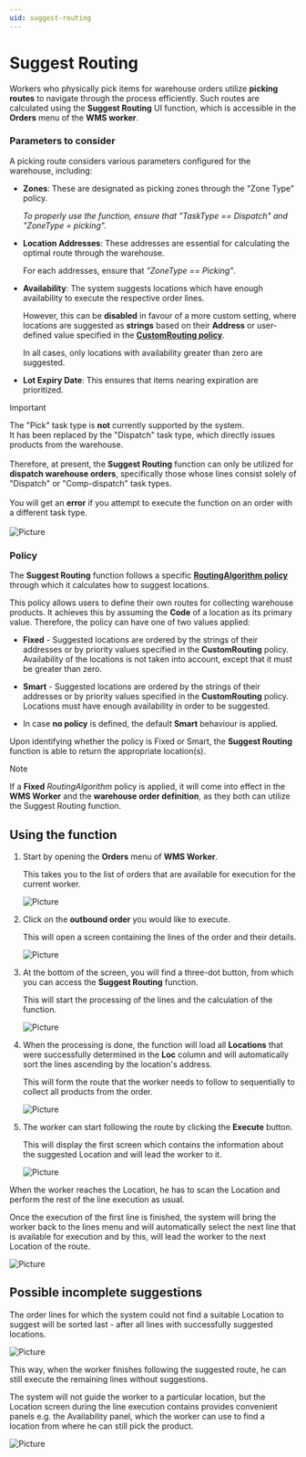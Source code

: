 ```yaml
---
uid: suggest-routing
---
```


# Suggest Routing

Workers who physically pick items for warehouse orders utilize **picking routes** to navigate through the process efficiently. Such routes are calculated using the **Suggest Routing** UI function, which is accessible in the **Orders** menu of the **WMS worker**.

### Parameters to consider

A picking route considers various parameters configured for the warehouse, including:

- **Zones**: These are designated as picking zones through the "Zone Type" policy. 

  _To properly use the function, ensure that "TaskType == Dispatch" and "ZoneType = picking"._

- **Location Addresses**: These addresses are essential for calculating the optimal route through the warehouse.

  For each addresses, ensure that _"ZoneType == Picking"_.

- **Availability**: The system suggests locations which have enough availability to execute the respective order lines.

  However, this can be **disabled** in favour of a more custom setting, where locations are suggested as **strings** based on their **Address** or user-defined value specified in the **[CustomRouting policy](https://docs.erp.net/tech/modules/logistics/wms/how-to/setup-warehouse/warehouse-policies.html)**.

  In all cases, only locations with availability greater than zero are suggested.
  
- **Lot Expiry Date**: This ensures that items nearing expiration are prioritized.

> [!Important] 
> The "Pick" task type is **not** currently supported by the system. <br> It has been replaced by the "Dispatch" task type, which directly issues products from the warehouse. <br> <br>
> Therefore, at present, the **Suggest Routing** function can only be utilized for **dispatch warehouse orders**, specifically those whose lines consist solely of "Dispatch" or "Comp-dispatch" task types. <br> <br>
> You will get an **error** if you attempt to execute the function on an order with a different task type. <br><br>
> ![Picture](pictures/error_suggest.png)

### Policy

The **Suggest Routing** function follows a specific **[RoutingAlgorithm policy](https://docs.erp.net/tech/modules/logistics/wms/how-to/setup-warehouse/warehouse-policies.html)** through which it calculates how to suggest locations. 

This policy allows users to define their own routes for collecting warehouse products. It achieves this by assuming the **Code** of a location as its primary value. Therefore, the policy can have one of two values applied:

* **Fixed** - Suggested locations are ordered by the strings of their addresses or by priority values specified in the **CustomRouting** policy. Availability of the locations is not taken into account, except that it must be greater than zero.
  
* **Smart** - Suggested locations are ordered by the strings of their addresses or by priority values specified in the **CustomRouting** policy. Locations must have enough availability in order to be suggested.

* In case **no policy** is defined, the default **Smart** behaviour is applied.

Upon identifying whether the policy is Fixed or Smart, the **Suggest Routing** function is able to return the appropriate location(s).

> [!NOTE]
> If a **Fixed** _RoutingAlgorithm_ policy is applied, it will come into effect in  the **WMS Worker** and the **warehouse order definition**, as they both can utilize the Suggest Routing function.

## Using the function

1. Start by opening the **Orders** menu of **WMS Worker**. 

    This takes you to the list of orders that are available for execution for the current worker.

    ![Picture](pictures/new_orders.png)

2. Click on the **outbound order** you would like to execute.

    This will open a screen containing the lines of the order and their details.

    ![Picture](pictures/new_open-order.png)

3. At the bottom of the screen, you will find a three-dot button, from which you can access the **Suggest Routing** function.

   This will start the processing of the lines and the calculation of the function.

    ![Picture](pictures/function_highlightedd.png)

4. When the processing is done, the function will load all **Locations** that were successfully determined in the **Loc** column and will automatically sort the lines ascending by the location's address.

    This will form the route that the worker needs to follow to sequentially to collect all products from the order.

    ![Picture](pictures/new_location.png)

5. The worker can start following the route by clicking the **Execute** button.
  
   This will display the first screen which contains the information about the suggested Location and will lead the worker to it.

    ![Picture](pictures/new_execute-order.png)

When the worker reaches the Location, he has to scan the Location and perform the rest of the line execution as usual.

Once the execution of the first line is finished, the system will bring the worker back to the lines menu and will automatically select the next line that is available for execution and by this, will lead the worker to the next Location of the route.

![Picture](pictures/new_next-line.png)

## Possible incomplete suggestions

The order lines for which the system could not find a suitable Location to suggest will be sorted last - after all lines with successfully suggested locations.

![Picture](pictures/new_no-location.png)

This way, when the worker finishes following the suggested route, he can still execute the remaining lines without suggestions.

The system will not guide the worker to a particular location, but the Location screen during the line execution contains provides convenient panels e.g. the Availability panel, which the worker can use to find a location from where he can still pick the product.

![Picture](pictures/location-availability.png)
